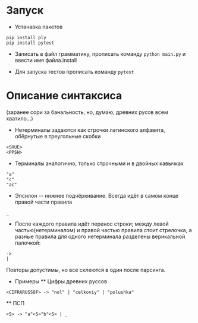 # Запуск

* Устанавка пакетов
```
pip install ply
pip install pytest
```

* Записать в файл грамматику, прописать команду ```python main.py``` и ввести имя файла.install

* Для запуска тестов прописать команду ```pytest```


# Описание синтаксиса

(заранее сори за банальность, но, думаю, древних русов всем хватило...)

* Нетерминалы задаются как строчки латинского алфавита, обёрнутые в треугольные скобки
```
<SHUE>
<PPSH>
```

* Терминалы аналогично, только строчными и в двойных кавычках
```
"a"
"c"
"ac"
```
* Эпсилон -- нижнее подчёркивание. Всегда идёт в самом конце правой части правила
```
_
```

* После каждого правила идёт перенос строки; между левой частью(нетерминалом) и правой частью правила стоит стрелочка, а разные правила для одного нетерминала разделены верикальной палочкой:
```
->
|
```

Повторы допустимы, но все склеются в один после парсинга.
 
* Примеры
** Цифры древних руссов
```
<CIFRARUSSOF> -> "nol" | "celkoviy" | "polushka"
```
** ПСП
```
<S> -> "a"<S>"b"<S> | _
```
